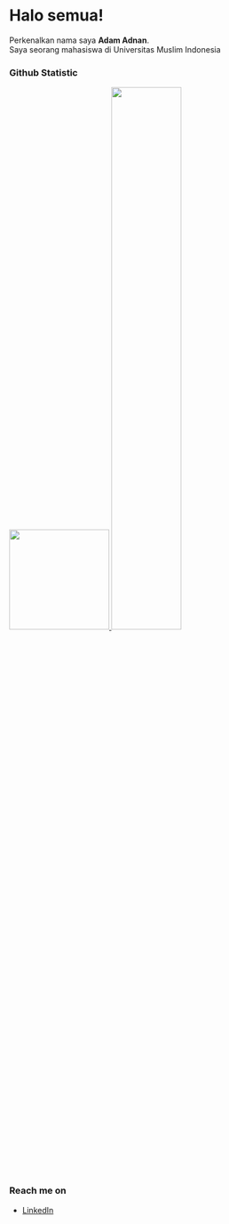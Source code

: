 # Halo semua!

Perkenalkan nama saya **Adam Adnan**.<br>
Saya seorang mahasiswa di Universitas Muslim Indonesia

### Github Statistic
<p align="left">
<a href="https://github.com/AdamAdnan">
    <img height="180em" src="https://github-readme-stats-eight-theta.vercel.app/api?username=AdamAdnan&show_icons=true&theme=algolia&include_all_commits=true&count_private=true"/>
</a>
    <a href="https://github.com/AdamAdnan"><img width="50%" src="http://github-readme-streak-stats.herokuapp.com/?user=AdamAdnan&theme=radical&date_format=M%20j%5B%2C%20Y%5D&ring=ff3068&fire=ff3068&sideNums=ff3068"></a>
</p>


### Reach me on
- <a href="https://linkedin.com/in/dimasmds/">LinkedIn</a>
